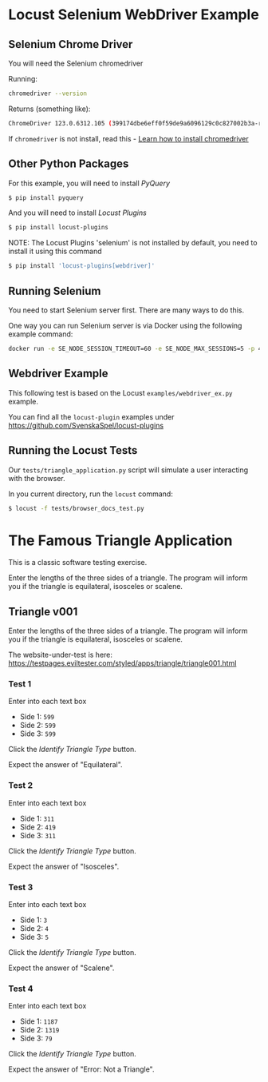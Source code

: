 # Locust Selenium WebDriver Example

## Selenium Chrome Driver

You will need the Selenium chromedriver

Running:
```bash
chromedriver --version
```

Returns (something like):
```bash
ChromeDriver 123.0.6312.105 (399174dbe6eff0f59de9a6096129c0c827002b3a-refs/branch-heads/6312@{#761})
```

If `chromedriver` is not install, read this - [Learn how to install chromedriver](https://github.com/ruthlesshelp/pytest-selenium-example/blob/main/CHROMEDRIVER.md)

## Other Python Packages

For this example, you will need to install _PyQuery_

```bash
$ pip install pyquery
```

And you will need to install _Locust Plugins_

```bash
$ pip install locust-plugins
```

NOTE: The Locust Plugins 'selenium' is not installed by default, you need to install it using this command

```bash
$ pip install 'locust-plugins[webdriver]'
```

## Running Selenium

You need to start Selenium server first. There are many ways to do this.

One way you can run Selenium server is via Docker using the following example command:

```bash
docker run -e SE_NODE_SESSION_TIMEOUT=60 -e SE_NODE_MAX_SESSIONS=5 -p 4444:4444 -p 7900:7900 --shm-size="2g" --rm seleniarm/standalone-chromium
```

## Webdriver Example

This following test is based on the Locust `examples/webdriver_ex.py` example.

You can find all the `locust-plugin` examples under https://github.com/SvenskaSpel/locust-plugins

## Running the Locust Tests

Our `tests/triangle_application.py` script will simulate a user interacting with the browser.

In you current directory, run the `locust` command:

```bash
$ locust -f tests/browser_docs_test.py
```


# The Famous Triangle Application

This is a classic software testing exercise.

Enter the lengths of the three sides of a triangle. The program will inform you if the triangle is equilateral, isosceles or scalene.

## Triangle v001

Enter the lengths of the three sides of a triangle. The program will inform you if the triangle is equilateral, isosceles or scalene.

The website-under-test is here:
https://testpages.eviltester.com/styled/apps/triangle/triangle001.html

### Test 1

Enter into each text box
* Side 1: `599`
* Side 2: `599`
* Side 3: `599`

Click the _Identify Triangle Type_ button.

Expect the answer of "Equilateral".

### Test 2

Enter into each text box
* Side 1: `311`
* Side 2: `419`
* Side 3: `311`

Click the _Identify Triangle Type_ button.

Expect the answer of "Isosceles".

### Test 3

Enter into each text box
* Side 1: `3`
* Side 2: `4`
* Side 3: `5`

Click the _Identify Triangle Type_ button.

Expect the answer of "Scalene".

### Test 4

Enter into each text box
* Side 1: `1187`
* Side 2: `1319`
* Side 3: `79`

Click the _Identify Triangle Type_ button.

Expect the answer of "Error: Not a Triangle".
